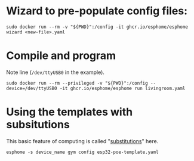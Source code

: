 # Wizard to pre-populate config files:

```
sudo docker run --rm -v "${PWD}":/config -it ghcr.io/esphome/esphome wizard <new-file>.yaml
```

# Compile and program

Note line (`/dev/ttyUSB0` in the example).

```
sudo docker run --rm --privileged -v "${PWD}":/config --device=/dev/ttyUSB0 -it ghcr.io/esphome/esphome run livingroom.yaml
```

# Using the templates with subsitutions

This basic feature of computing is called
"[substitutions](https://esphome.io/components/substitutions.html)" here.

```
esphome -s device_name gym config esp32-poe-template.yaml
```
